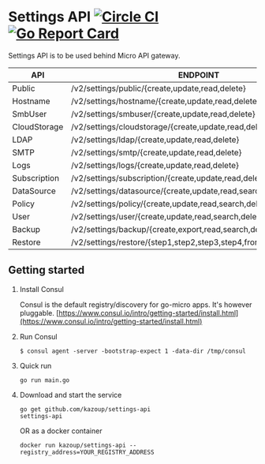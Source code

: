 # Settings API [![Circle CI](https://circleci.com/gh/kazoup/settings-api.svg?style=svg)](https://circleci.com/gh/kazoup/settings-api)[![Go Report Card](https://goreportcard.com/badge/github.com/kazoup/settings-api)](https://goreportcard.com/report/github.com/kazoup/settings-api)

Settings API is to be used behind Micro API gateway.

API    | ENDPOINT
-------|---------
Public | /v2/settings/public/{create,update,read,delete}
Hostname | /v2/settings/hostname/{create,update,read,delete}
SmbUser | /v2/settings/smbuser/{create,update,read,delete}
CloudStorage | /v2/settings/cloudstorage/{create,update,read,delete}
LDAP | /v2/settings/ldap/{create,update,read,delete}
SMTP | /v2/settings/smtp/{create,update,read,delete}
Logs | /v2/settings/logs/{create,update,read,delete}
Subscription | /v2/settings/subscription/{create,update,read,delete}
DataSource | /v2/settings/datasource/{create,update,read,search,discover,delete}
Policy | /v2/settings/policy/{create,update,read,search,delete}
User | /v2/settings/user/{create,update,read,search,delete}
Backup | /v2/settings/backup/{create,export,read,search,delete}
Restore | /v2/settings/restore/{step1,step2,step3,step4,fromfile}

## Getting started

1. Install Consul

	Consul is the default registry/discovery for go-micro apps. It's however pluggable.
	[https://www.consul.io/intro/getting-started/install.html](https://www.consul.io/intro/getting-started/install.html)

2. Run Consul
	```
	$ consul agent -server -bootstrap-expect 1 -data-dir /tmp/consul
	```
3. Quick run

	```
	go run main.go
	```
4. Download and start the service

	```shell
	go get github.com/kazoup/settings-api
	settings-api
	```

	OR as a docker container

	```shell
	docker run kazoup/settings-api --registry_address=YOUR_REGISTRY_ADDRESS
	```
